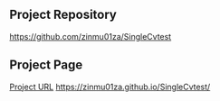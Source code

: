 ## Project Repository
https://github.com/zinmu01za/SingleCvtest

## Project Page
[Project URL](https://zinmu01za.github.io/SingleCvtest/)
https://zinmu01za.github.io/SingleCvtest/